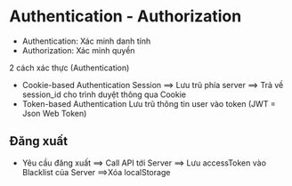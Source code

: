 # Authentication - Authorization

- Authentication: Xác minh danh tính
- Authorization: Xác minh quyền

2 cách xác thực (Authentication)

- Cookie-based Authentication
  Session ==> Lưu trũ phía server ==> Trả về session_id cho trình duyệt thông qua Cookie
- Token-based Authentication
  Lưu trũ thông tin user vào token (JWT = Json Web Token)

## Đăng xuất

- Yêu cầu đăng xuất ==> Call API tới Server
  ==> Lưu accessToken vào Blacklist của Server ==>Xóa localStorage
